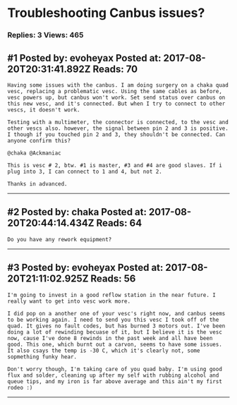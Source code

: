 # Troubleshooting Canbus issues?

### Replies: 3 Views: 465

## \#1 Posted by: evoheyax Posted at: 2017-08-20T20:31:41.892Z Reads: 70

```
Having some issues with the canbus. I am doing surgery on a chaka quad vesc, replacing a problematic vesc. Using the same cables as before, vesc powers up, but canbus won't work. Set send status over canbus on this new vesc, and it's connected. But when I try to connect to other vescs, it doesn't work.

Testing with a multimeter, the connector is connected, to the vesc and other vescs also. however, the signal between pin 2 and 3 is positive. I though if you touched pin 2 and 3, they shouldn't be connected. Can anyone confirm this?

@chaka @Ackmaniac
 
This is vesc # 2, btw. #1 is master, #3 and #4 are good slaves. If i plug into 3, I can connect to 1 and 4, but not 2.

Thanks in advanced.
```

---
## \#2 Posted by: chaka Posted at: 2017-08-20T20:44:14.434Z Reads: 64

```
Do you have any rework equipment?
```

---
## \#3 Posted by: evoheyax Posted at: 2017-08-20T21:11:02.925Z Reads: 56

```
I'm going to invest in a good reflow station in the near future. I really want to get into vesc work more.

I did pop on a another one of your vesc's right now, and canbus seems to be working again. I need to send you this vesc I took off of the quad. It gives no fault codes, but has burned 3 motors out. I've been doing a lot of rewinding becuase of it, but I believe it is the vesc now, cause I've done 8 rewinds in the past week and all have been good. This one, which burnt out a carvon, seems to have some issues. It also csays the temp is -30 C, which it's clearly not, some sopmething funky hear.

Don't worry though, I'm taking care of you quad baby. I'm using good flux and solder, cleaning up after my self with rubbing alcohol and queue tips, and my iron is far above average and this ain't my first rodeo :)
```

---
